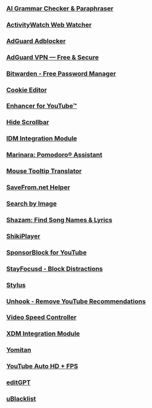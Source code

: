 ### [AI Grammar Checker & Paraphraser](https://chromewebstore.google.com/detail/ai-grammar-checker-paraph/oldceeleldhonbafppcapldpdifcinji)
### [ActivityWatch Web Watcher](https://chromewebstore.google.com/detail/activitywatch-web-watcher/nglaklhklhcoonedhgnpgddginnjdadi)
### [AdGuard Adblocker](https://chromewebstore.google.com/detail/adguard-adblocker/bgnkhhnnamicmpeenaelnjfhikgbkllg)
### [AdGuard VPN — Free & Secure](https://chromewebstore.google.com/detail/adguard-vpn-%E2%80%94-free-secure/hhdobjgopfphlmjbmnpglhfcgppchgje)
### [Bitwarden - Free Password Manager](https://chromewebstore.google.com/detail/bitwarden-free-password-m/nngceckbapebfimnlniiiahkandclblb)
### [Cookie Editor](https://chromewebstore.google.com/detail/cookie-editor/hlkenndednhfkekhgcdicdfddnkalmdm)
### [Enhancer for YouTube™](https://chromewebstore.google.com/detail/enhancer-for-youtube/ponfpcnoihfmfllpaingbgckeeldkhle)
### [Hide Scrollbar](https://chromewebstore.google.com/detail/hide-scrollbar/mljepckcnbghmcdmaebjhejiplcngbkm)
### [IDM Integration Module](https://www.internetdownloadmanager.com/)
### [Marinara: Pomodoro® Assistant](https://chromewebstore.google.com/detail/marinara-pomodoro%C2%AE-assist/lojgmehidjdhhbmpjfamhpkpodfcodef)
### [Mouse Tooltip Translator](https://chromewebstore.google.com/detail/mouse-tooltip-translator/hmigninkgibhdckiaphhmbgcghochdjc)
### [SaveFrom.net Helper](https://chromewebstore.google.com/detail/savefromnet-helper/akncjgblpooaigmieecjiigaebgblnaj)
### [Search by Image](https://chromewebstore.google.com/detail/search-by-image/cnojnbdhbhnkbcieeekonklommdnndci)
### [Shazam: Find Song Names & Lyrics](https://chromewebstore.google.com/detail/shazam-find-song-names-fr/mmioliijnhnoblpgimnlajmefafdfilb)
### [ShikiPlayer](https://chromewebstore.google.com/detail/shikiplayer/eakchahkjhemjdlglfffpjiabeamppof)
### [SponsorBlock for YouTube](https://chromewebstore.google.com/detail/sponsorblock-for-youtube/mnjggcdmjocbbbhaepdhchncahnbgone)
### [StayFocusd - Block Distractions](https://chromewebstore.google.com/detail/stayfocusd-block-distract/laankejkbhbdhmipfmgcngdelahlfoji)
### [Stylus](https://chromewebstore.google.com/detail/stylus/clngdbkpkpeebahjckkjfobafhncgmne)
### [Unhook - Remove YouTube Recommendations](https://chromewebstore.google.com/detail/unhook-remove-youtube-rec/khncfooichmfjbepaaaebmommgaepoid)
### [Video Speed Controller](https://chromewebstore.google.com/detail/video-speed-controller/nffaoalbilbmmfgbnbgppjihopabppdk)
### [XDM Integration Module](https://xtremedownloadmanager.com/)
### [Yomitan](https://chromewebstore.google.com/detail/yomitan/likgccmbimhjbgkjambclfkhldnlhbnn)
### [YouTube Auto HD + FPS](https://chromewebstore.google.com/detail/youtube-auto-hd-+-fps/fcphghnknhkimeagdglkljinmpbagone)
### [editGPT](https://chromewebstore.google.com/detail/editgpt/mognjodfeldknhobgbnkoomipkmlnnhk)
### [uBlacklist](https://chromewebstore.google.com/detail/ublacklist/pncfbmialoiaghdehhbnbhkkgmjanfhe)
